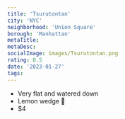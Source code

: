 ```yaml
---
title: 'Tsurutontan'
city: 'NYC'
neighborhood: 'Union Square'
borough: 'Manhattan'
metaTitle:
metaDesc:
socialImage: images/Tsurutontan.png
rating: 0.5
date: '2023-01-27'
tags:
---
```


- Very flat and watered down
- Lemon wedge 🍋
- $4
